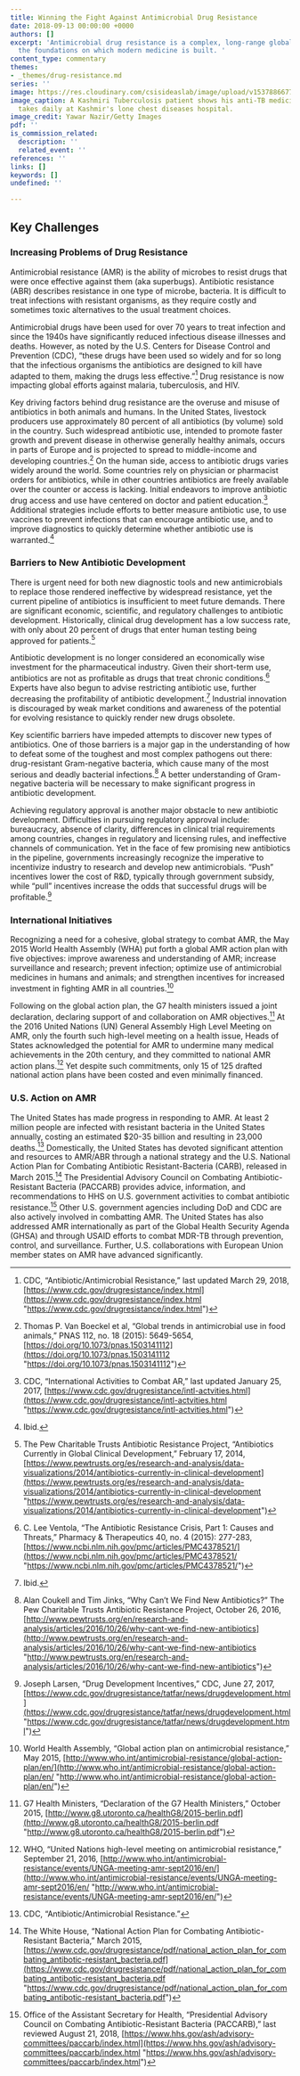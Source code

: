```yaml
---
title: Winning the Fight Against Antimicrobial Drug Resistance
date: 2018-09-13 00:00:00 +0000
authors: []
excerpt: 'Antimicrobial drug resistance is a complex, long-range global crisis threatening
  the foundations on which modern medicine is built. '
content_type: commentary
themes:
- _themes/drug-resistance.md
series: ''
image: https://res.cloudinary.com/csisideaslab/image/upload/v1537886677/health-commission/Drug-Resistance.jpg
image_caption: A Kashmiri Tuberculosis patient shows his anti-TB medicines which he
  takes daily at Kashmir's lone chest diseases hospital.
image_credit: Yawar Nazir/Getty Images
pdf: ''
is_commission_related:
  description: ''
  related_event: ''
references: ''
links: []
keywords: []
undefined: ''

---
```

## Key Challenges

### Increasing Problems of Drug Resistance

Antimicrobial resistance (AMR) is the ability of microbes to resist drugs that were once effective against them (aka superbugs). Antibiotic resistance (ABR) describes resistance in one type of microbe, bacteria. It is difficult to treat infections with resistant organisms, as they require costly and sometimes toxic alternatives to the usual treatment choices.

Antimicrobial drugs have been used for over 70 years to treat infection and since the 1940s have significantly reduced infectious disease illnesses and deaths. However, as noted by the U.S. Centers for Disease Control and Prevention (CDC), “these drugs have been used so widely and for so long that the infectious organisms the antibiotics are designed to kill have adapted to them, making the drugs less effective.”[^1] Drug resistance is now impacting global efforts against malaria, tuberculosis, and HIV.

Key driving factors behind drug resistance are the overuse and misuse of antibiotics in both animals and humans. In the United States, livestock producers use approximately 80 percent of all antibiotics (by volume) sold in the country. Such widespread antibiotic use, intended to promote faster growth and prevent disease in otherwise generally healthy animals, occurs in parts of Europe and is projected to spread to middle-income and developing countries.[^2] On the human side, access to antibiotic drugs varies widely around the world. Some countries rely on physician or pharmacist orders for antibiotics, while in other countries antibiotics are freely available over the counter or access is lacking. Initial endeavors to improve antibiotic drug access and use have centered on doctor and patient education.[^3] Additional strategies include efforts to better measure antibiotic use, to use vaccines to prevent infections that can encourage antibiotic use, and to improve diagnostics to quickly determine whether antibiotic use is warranted.[^4]

### Barriers to New Antibiotic Development

There is urgent need for both new diagnostic tools and new antimicrobials to replace those rendered ineffective by widespread resistance, yet the current pipeline of antibiotics is insufficient to meet future demands. There are significant economic, scientific, and regulatory challenges to antibiotic development. Historically, clinical drug development has a low success rate, with only about 20 percent of drugs that enter human testing being approved for patients.[^5]

Antibiotic development is no longer considered an economically wise investment for the pharmaceutical industry. Given their short-term use, antibiotics are not as profitable as drugs that treat chronic conditions.[^6] Experts have also begun to advise restricting antibiotic use, further decreasing the profitability of antibiotic development.[^7] Industrial innovation is discouraged by weak market conditions and awareness of the potential for evolving resistance to quickly render new drugs obsolete.

Key scientific barriers have impeded attempts to discover new types of antibiotics. One of those barriers is a major gap in the understanding of how to defeat some of the toughest and most complex pathogens out there: drug-resistant Gram-negative bacteria, which cause many of the most serious and deadly bacterial infections.[^8] A better understanding of Gram-negative bacteria will be necessary to make significant progress in antibiotic development.

Achieving regulatory approval is another major obstacle to new antibiotic development. Difficulties in pursuing regulatory approval include: bureaucracy, absence of clarity, differences in clinical trial requirements among countries, changes in regulatory and licensing rules, and ineffective channels of communication. Yet in the face of few promising new antibiotics in the pipeline, governments increasingly recognize the imperative to incentivize industry to research and develop new antimicrobials. “Push” incentives lower the cost of R&D, typically through government subsidy, while “pull” incentives increase the odds that successful drugs will be profitable.[^9]

### International Initiatives

Recognizing a need for a cohesive, global strategy to combat AMR, the May 2015 World Health Assembly (WHA) put forth a global AMR action plan with five objectives: improve awareness and understanding of AMR; increase surveillance and research; prevent infection; optimize use of antimicrobial medicines in humans and animals; and strengthen incentives for increased investment in fighting AMR in all countries.[^10]

Following on the global action plan, the G7 health ministers issued a joint declaration, declaring support of and collaboration on AMR objectives.[^11] At the 2016 United Nations (UN) General Assembly High Level Meeting on AMR, only the fourth such high-level meeting on a health issue, Heads of States acknowledged the potential for AMR to undermine many medical achievements in the 20th century, and they committed to national AMR action plans.[^12] Yet despite such commitments, only 15 of 125 drafted national action plans have been costed and even minimally financed.

### U.S. Action on AMR

The United States has made progress in responding to AMR. At least 2 million people are infected with resistant bacteria in the United States annually, costing an estimated $20-35 billion and resulting in 23,000 deaths.[^13] Domestically, the United States has devoted significant attention and resources to AMR/ABR through a national strategy and the U.S. National Action Plan for Combating Antibiotic Resistant-Bacteria (CARB), released in March 2015.[^14] The Presidential Advisory Council on Combating Antibiotic-Resistant Bacteria (PACCARB) provides advice, information, and recommendations to HHS on U.S. government activities to combat antibiotic resistance.[^15] Other U.S. government agencies including DoD and CDC are also actively involved in combatting AMR. The United States has also addressed AMR internationally as part of the Global Health Security Agenda (GHSA) and through USAID efforts to combat MDR-TB through prevention, control, and surveillance. Further, U.S. collaborations with European Union member states on AMR have advanced significantly.

[^1]: CDC, “Antibiotic/Antimicrobial Resistance,” last updated March 29, 2018, [https://www.cdc.gov/drugresistance/index.html](https://www.cdc.gov/drugresistance/index.html "https://www.cdc.gov/drugresistance/index.html")

[^2]: Thomas P. Van Boeckel et al, “Global trends in antimicrobial use in food animals,” PNAS 112, no. 18 (2015): 5649-5654, [https://doi.org/10.1073/pnas.1503141112](https://doi.org/10.1073/pnas.1503141112 "https://doi.org/10.1073/pnas.1503141112")

[^3]: CDC, “International Activities to Combat AR,” last updated January 25, 2017, [https://www.cdc.gov/drugresistance/intl-actvities.html](https://www.cdc.gov/drugresistance/intl-actvities.html "https://www.cdc.gov/drugresistance/intl-actvities.html")

[^4]: Ibid.

[^5]: The Pew Charitable Trusts Antibiotic Resistance Project, “Antibiotics Currently in Global Clinical Development,” February 17, 2014, [https://www.pewtrusts.org/es/research-and-analysis/data-visualizations/2014/antibiotics-currently-in-clinical-development](https://www.pewtrusts.org/es/research-and-analysis/data-visualizations/2014/antibiotics-currently-in-clinical-development "https://www.pewtrusts.org/es/research-and-analysis/data-visualizations/2014/antibiotics-currently-in-clinical-development")

[^6]: C. Lee Ventola, “The Antibiotic Resistance Crisis, Part 1: Causes and Threats,” Pharmacy & Therapeutics 40, no. 4 (2015): 277-283, [https://www.ncbi.nlm.nih.gov/pmc/articles/PMC4378521/](https://www.ncbi.nlm.nih.gov/pmc/articles/PMC4378521/ "https://www.ncbi.nlm.nih.gov/pmc/articles/PMC4378521/")

[^7]: Ibid.

[^8]: Alan Coukell and Tim Jinks, “Why Can’t We Find New Antibiotics?” The Pew Charitable Trusts Antibiotic Resistance Project, October 26, 2016, [http://www.pewtrusts.org/en/research-and-analysis/articles/2016/10/26/why-cant-we-find-new-antibiotics](http://www.pewtrusts.org/en/research-and-analysis/articles/2016/10/26/why-cant-we-find-new-antibiotics "http://www.pewtrusts.org/en/research-and-analysis/articles/2016/10/26/why-cant-we-find-new-antibiotics")

[^9]: Joseph Larsen, “Drug Development Incentives,” CDC, June 27, 2017, [https://www.cdc.gov/drugresistance/tatfar/news/drugdevelopment.html](https://www.cdc.gov/drugresistance/tatfar/news/drugdevelopment.html "https://www.cdc.gov/drugresistance/tatfar/news/drugdevelopment.html")

[^10]: World Health Assembly, “Global action plan on antimicrobial resistance,” May 2015, [http://www.who.int/antimicrobial-resistance/global-action-plan/en/](http://www.who.int/antimicrobial-resistance/global-action-plan/en/ "http://www.who.int/antimicrobial-resistance/global-action-plan/en/")

[^11]: G7 Health Ministers, “Declaration of the G7 Health Ministers,” October 2015, [http://www.g8.utoronto.ca/healthG8/2015-berlin.pdf](http://www.g8.utoronto.ca/healthG8/2015-berlin.pdf "http://www.g8.utoronto.ca/healthG8/2015-berlin.pdf")

[^12]: WHO, “United Nations high-level meeting on antimicrobial resistance,” September 21, 2016, [http://www.who.int/antimicrobial-resistance/events/UNGA-meeting-amr-sept2016/en/](http://www.who.int/antimicrobial-resistance/events/UNGA-meeting-amr-sept2016/en/ "http://www.who.int/antimicrobial-resistance/events/UNGA-meeting-amr-sept2016/en/")

[^13]: CDC, “Antibiotic/Antimicrobial Resistance.”

[^14]: The White House, “National Action Plan for Combating Antibiotic-Resistant Bacteria,” March 2015, [https://www.cdc.gov/drugresistance/pdf/national_action_plan_for_combating_antibotic-resistant_bacteria.pdf](https://www.cdc.gov/drugresistance/pdf/national_action_plan_for_combating_antibotic-resistant_bacteria.pdf "https://www.cdc.gov/drugresistance/pdf/national_action_plan_for_combating_antibotic-resistant_bacteria.pdf")

[^15]: Office of the Assistant Secretary for Health, “Presidential Advisory Council on Combating Antibiotic-Resistant Bacteria (PACCARB),” last reviewed August 21, 2018, [https://www.hhs.gov/ash/advisory-committees/paccarb/index.html](https://www.hhs.gov/ash/advisory-committees/paccarb/index.html "https://www.hhs.gov/ash/advisory-committees/paccarb/index.html")